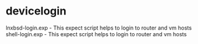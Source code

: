 # devicelogin
lnxbsd-login.exp - This expect script helps to login to router and vm hosts
shell-login.exp  - This expect script helps to login to router and vm hosts
